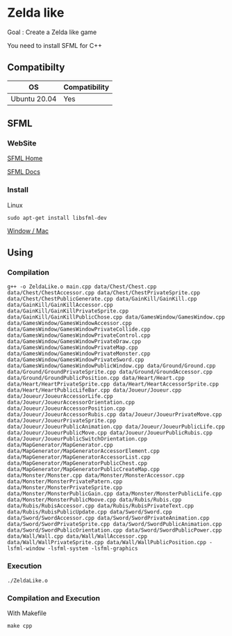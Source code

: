 # Zelda like
Goal : Create a Zelda like game

You need to install SFML for C++

## Compatibilty
OS|Compatibility
-|-
Ubuntu 20.04|Yes
## SFML

### WebSite
[SFML Home](https://www.sfml-dev.org/index.php)

[SFML Docs](https://www.sfml-dev.org/documentation/2.5.1-fr/)
### Install
Linux
```
sudo apt-get install libsfml-dev
```
[Window / Mac](https://www.sfml-dev.org/download/sfml/2.5.1/index-fr.php)
## Using
### Compilation
```
g++ -o ZeldaLike.o main.cpp data/Chest/Chest.cpp data/Chest/ChestAccessor.cpp data/Chest/ChestPrivateSprite.cpp data/Chest/ChestPublicGenerate.cpp data/GainKill/GainKill.cpp data/GainKill/GainKillAccessor.cpp data/GainKill/GainKillPrivateSprite.cpp data/GainKill/GainKillPublicChose.cpp data/GamesWindow/GamesWindow.cpp data/GamesWindow/GamesWindowAccessor.cpp data/GamesWindow/GamesWindowPrivateCollide.cpp data/GamesWindow/GamesWindowPrivateControl.cpp data/GamesWindow/GamesWindowPrivateDraw.cpp data/GamesWindow/GamesWindowPrivateMap.cpp data/GamesWindow/GamesWindowPrivateMonster.cpp data/GamesWindow/GamesWindowPrivateSword.cpp data/GamesWindow/GamesWindowPublicWindow.cpp data/Ground/Ground.cpp data/Ground/GroundPrivateSprite.cpp data/Ground/GroundAccessor.cpp data/Ground/GroundPublicPosition.cpp data/Heart/Heart.cpp data/Heart/HeartPrivateSprite.cpp data/Heart/HeartAccessorSprite.cpp data/Heart/HeartPublicLifeBar.cpp data/Joueur/Joueur.cpp data/Joueur/JoueurAccessorLife.cpp data/Joueur/JoueurAccessorOrientation.cpp data/Joueur/JoueurAccessorPosition.cpp data/Joueur/JoueurAccessorRubis.cpp data/Joueur/JoueurPrivateMove.cpp data/Joueur/JoueurPrivateSprite.cpp data/Joueur/JoueurPublicAnimation.cpp data/Joueur/JoueurPublicLife.cpp data/Joueur/JoueurPublicMove.cpp data/Joueur/JoueurPublicRubis.cpp data/Joueur/JoueurPublicSwitchOrientation.cpp data/MapGenerator/MapGenerator.cpp data/MapGenerator/MapGeneratorAccessorElement.cpp data/MapGenerator/MapGeneratorAccessorList.cpp data/MapGenerator/MapGeneratorPublicChest.cpp data/MapGenerator/MapGeneratorPublicCreateMap.cpp data/Monster/Monster.cpp data/Monster/MonsterAccessor.cpp data/Monster/MonsterPrivatePatern.cpp data/Monster/MonsterPrivateSprite.cpp data/Monster/MonsterPublicGain.cpp data/Monster/MonsterPublicLife.cpp data/Monster/MonsterPublicMoove.cpp data/Rubis/Rubis.cpp data/Rubis/RubisAccessor.cpp data/Rubis/RubisPrivateText.cpp data/Rubis/RubisPublicUpdate.cpp data/Sword/Sword.cpp data/Sword/SwordAccessor.cpp data/Sword/SwordPrivateAnimation.cpp data/Sword/SwordPrivateSprite.cpp data/Sword/SwordPublicAnimation.cpp data/Sword/SwordPublicOrientation.cpp data/Sword/SwordPublicPower.cpp data/Wall/Wall.cpp data/Wall/WallAccessor.cpp data/Wall/WallPrivateSprite.cpp data/Wall/WallPublicPosition.cpp -lsfml-window -lsfml-system -lsfml-graphics
```
### Execution
```
./ZeldaLike.o
```
### Compilation and Execution
With Makefile
```
make cpp
```